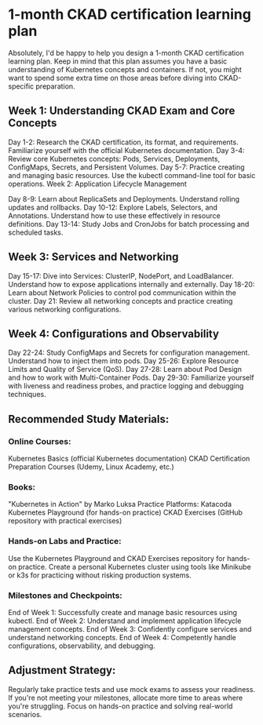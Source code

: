 # 1-month CKAD certification learning plan


Absolutely, I'd be happy to help you design a 1-month CKAD certification learning plan. Keep in mind that this plan assumes you have a basic understanding of Kubernetes concepts and containers. If not, you might want to spend some extra time on those areas before diving into CKAD-specific preparation.

## Week 1: Understanding CKAD Exam and Core Concepts

Day 1-2: Research the CKAD certification, its format, and requirements. Familiarize yourself with the official Kubernetes documentation.
Day 3-4: Review core Kubernetes concepts: Pods, Services, Deployments, ConfigMaps, Secrets, and Persistent Volumes.
Day 5-7: Practice creating and managing basic resources. Use the kubectl command-line tool for basic operations.
Week 2: Application Lifecycle Management

Day 8-9: Learn about ReplicaSets and Deployments. Understand rolling updates and rollbacks.
Day 10-12: Explore Labels, Selectors, and Annotations. Understand how to use these effectively in resource definitions.
Day 13-14: Study Jobs and CronJobs for batch processing and scheduled tasks.

## Week 3: Services and Networking

Day 15-17: Dive into Services: ClusterIP, NodePort, and LoadBalancer. Understand how to expose applications internally and externally.
Day 18-20: Learn about Network Policies to control pod communication within the cluster.
Day 21: Review all networking concepts and practice creating various networking configurations.

## Week 4: Configurations and Observability

Day 22-24: Study ConfigMaps and Secrets for configuration management. Understand how to inject them into pods.
Day 25-26: Explore Resource Limits and Quality of Service (QoS).
Day 27-28: Learn about Pod Design and how to work with Multi-Container Pods.
Day 29-30: Familiarize yourself with liveness and readiness probes, and practice logging and debugging techniques.

## Recommended Study Materials:

### Online Courses:
Kubernetes Basics (official Kubernetes documentation)
CKAD Certification Preparation Courses (Udemy, Linux Academy, etc.)

### Books:
"Kubernetes in Action" by Marko Luksa
Practice Platforms:
Katacoda
Kubernetes Playground (for hands-on practice)
CKAD Exercises (GitHub repository with practical exercises)

### Hands-on Labs and Practice:
Use the Kubernetes Playground and CKAD Exercises repository for hands-on practice.
Create a personal Kubernetes cluster using tools like Minikube or k3s for practicing without risking production systems.

### Milestones and Checkpoints:
End of Week 1: Successfully create and manage basic resources using kubectl.
End of Week 2: Understand and implement application lifecycle management concepts.
End of Week 3: Confidently configure services and understand networking concepts.
End of Week 4: Competently handle configurations, observability, and debugging.

## Adjustment Strategy:
Regularly take practice tests and use mock exams to assess your readiness. If you're not meeting your milestones, allocate more time to areas where you're struggling. Focus on hands-on practice and solving real-world scenarios.
